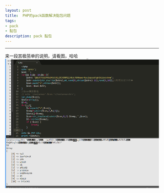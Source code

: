 ```yaml
---
layout: post
title:  PHP的pack函数解决黏包问题
tags:
- pack
- 黏包
description: pack 黏包
---
```


------
<div>来一段其极简单的说明，请看图，哈哈</div>
<center><img class="img-circle" src="static/img/blog/nianbao_1.png" alt="Responsive image"></center>
